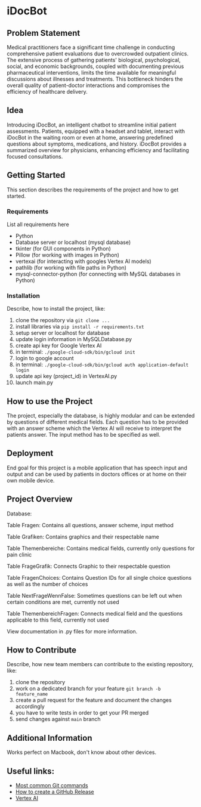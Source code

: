 # iDocBot

## Problem Statement

Medical practitioners face a significant time challenge in conducting comprehensive patient evaluations due to overcrowded outpatient clinics. The extensive process of gathering patients' biological, psychological, social, and economic backgrounds, coupled with documenting previous pharmaceutical interventions, limits the time available for meaningful discussions about illnesses and treatments. This bottleneck hinders the overall quality of patient-doctor interactions and compromises the efficiency of healthcare delivery.

## Idea

Introducing iDocBot, an intelligent chatbot to streamline initial patient assessments. Patients, equipped with a headset and tablet, interact with iDocBot in the waiting room or even at home, answering predefined questions about symptoms, medications, and history. iDocBot provides a summarized overview for physicians, enhancing efficiency and facilitating focused consultations.

## Getting Started

This section describes the requirements of the project and how to get started.

### Requirements

List all requirements here

- Python
- Database server or localhost (mysql database)
- tkinter (for GUI components in Python)
- Pillow (for working with images in Python)
- vertexai (for interacting with googles Vertex AI models)
- pathlib (for working with file paths in Python)
- mysql-connector-python (for connecting with MySQL databases in Python)

### Installation

Describe, how to install the project, like:

1) clone the repository via `git clone ...`
2) install libraries via `pip install -r requirements.txt`
3) setup server or localhost for database
4) update login information in MySQLDatabase.py
5) create api key for Google Vertex AI
6) in terminal: `./google-cloud-sdk/bin/gcloud init`
7) login to google account
8) in terminal: `./google-cloud-sdk/bin/gcloud auth application-default login`
9) update api key (project_id) in VertexAI.py
10) launch main.py

## How to use the Project 

The project, especially the database, is highly modular and can be extended by questions of different medical fields. Each question has to be provided with an answer scheme which the Vertex AI will receive to interpret the patients answer. The input method has to be specified as well.

## Deployment

End goal for this project is a mobile application that has speech input and output and can be used by patients in doctors offices or at home on their own mobile device.

## Project Overview

Database:

Table Fragen: Contains all questions, answer scheme, input method

Table Grafiken: Contains graphics and their respectable name

Table Themenbereiche: Contains medical fields, currently only questions for pain clinic

Table FrageGrafik: Connects Graphic to their respectable question

Table FragenChoices: Contains Question IDs for all single choice questions as well as the number of choices

Table NextFrageWennFalse: Sometimes questions can be left out when certain conditions are met, currently not used

Table ThemenbereichFragen: Connects medical field and the questions applicable to this field, currently not used


View documentation in .py files for more information.

## How to Contribute

Describe, how new team members can contribute to the existing repository, like:

1) clone the repository
2) work on a dedicated branch for your feature `git branch -b feature_name`
3) create a pull request for the feature and document the changes accordingly
4) you have to write tests in order to get your PR merged
5) send changes against `main` branch

## Additional Information

Works perfect on Macbook, don't know about other devices.

## Useful links:

- [Most common Git commands](https://rogerdudler.github.io/git-guide/index.de.html)
- [How to create a GitHub Release](https://docs.github.com/en/repositories/releasing-projects-on-github/managing-releases-in-a-repository)
- [Vertex AI](https://cloud.google.com/vertex-ai?hl=de)
